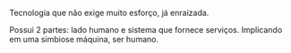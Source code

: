 Tecnologia que não exige muito esforço, já enraizada.

Possui 2 partes: lado humano e sistema que fornece serviços. Implicando em uma simbiose máquina, ser humano.